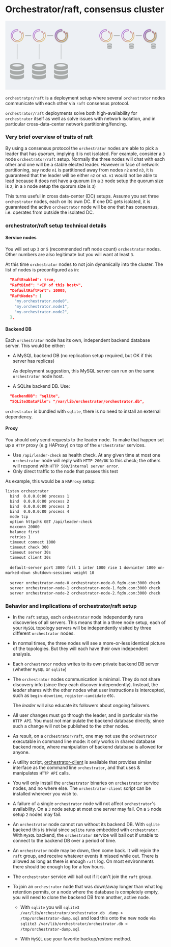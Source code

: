 # Orchestrator/raft, consensus cluster

![orchestrator HA via raft](images/orchestrator-ha--raft.png)

`orchestratpr/raft` is a deployment setup where several `orchestrator` nodes communicate with each other via `raft` consensus protocol.

`orchestrator/raft` deployments solve both high-availability for `orchestrator` itself as well as solve issues with network isolation, and in particular cross-data-center network partitioning/fencing.

### Very brief overview of traits of raft

By using a consensus protocol the `orchestrator` nodes are able to pick a leader that has _quorum_, implying it is not isolated. For example, consider a `3` node `orchestrator/raft` setup. Normally the three nodes will chat with each other and one will be a stable elected leader. However in face of network partitioning, say node `n1` is partitioned away from nodes `n2` and `n3`, it is guaranteed that the leader will be either `n2` or `n3`. `n1` would not be able to lead because it does not have a quorum (in a `3` node setup the quorum size is `2`; in a `5` node setup the quorum size is `3`)

This turns useful in cross data-center (DC) setups. Assume you set three `orchestrator` nodes, each on its own DC. If one DC gets isolated, it is guaranteed the active `orchestrator` node will be one that has consensus, i.e. operates from outside the isolated DC.

### orchestrator/raft setup technical details

#### Service nodes

You will set up `3` or `5` (recommended raft node count) `orchestrator` nodes. Other numbers are also legitimate but you will want at least `3`.

At this time `orchestrator` nodes to not join dynamically into the cluster. The list of nodes is preconfigured as in:

```json
  "RaftEnabled": true,
  "RaftBind": "<IP of this host>",
  "DefaultRaftPort": 10008,
  "RaftNodes": [
    "my.orchestrator.node0",
    "my.orchestrator.node1",
    "my.orchestrator.node2",
  ],
```

#### Backend DB

Each `orchestrator` node has its own, independent backend database server. This would be either:

- A MySQL backend DB (no replication setup required, but OK if this server has replicas)

  As deployment suggestion, this MySQL server can run on the same `orchestrator` node host.

- A SQLite backend DB. Use:
```json
  "BackendDB": "sqlite",
  "SQLite3DataFile": "/var/lib/orchestrator/orchestrator.db",
```

`orchestrator` is bundled with `sqlite`, there is no need to install an external dependency.

#### Proxy

You should only send requests to the leader node. To make that happen set up a `HTTP` proxy (e.g HAProxy) on top of the `orchestrator` services.

- Use `/api/leader-check` as health check. At any given time at most one `orchestrator` node will reply with `HTTP 200/OK` to this check; the others will respond with `HTTP 500/Internal server error`.
- Only direct traffic to the node that passes this test

As example, this would be a `HAProxy` setup:

```
listen orchestrator
  bind  0.0.0.0:80 process 1
  bind  0.0.0.0:80 process 2
  bind  0.0.0.0:80 process 3
  bind  0.0.0.0:80 process 4
  mode tcp
  option httpchk GET /api/leader-check
  maxconn 20000
  balance first
  retries 1
  timeout connect 1000
  timeout check 300
  timeout server 30s
  timeout client 30s

  default-server port 3000 fall 1 inter 1000 rise 1 downinter 1000 on-marked-down shutdown-sessions weight 10

  server orchestrator-node-0 orchestrator-node-0.fqdn.com:3000 check
  server orchestrator-node-1 orchestrator-node-1.fqdn.com:3000 check
  server orchestrator-node-2 orchestrator-node-2.fqdn.com:3000 check
```

### Behavior and implications of orchestrator/raft setup

- In the `raft` setup, each `orchestrator` node independently runs discoveries of all servers. This means that in a three node setup, each of your `MySQL` topology servers will be independently visited by three different `orchestrator` nodes.

- In normal times, the three nodes will see a more-or-less identical picture of the topologies. But they will each have their own independent analysis.

- Each `orchestrator` nodes writes to its own private backend DB server (whether `MySQL` or `sqlite`)

- The `orchestrator` nodes communication is minimal. They do not share discovery info (since they each discover independently). Instead, the _leader_ shares with the other nodes what user instructions is intercepted, such as `begin-downtime`, `register-candidate` etc.

  The _leader_ will also educate its followers about ongoing failovers.

- All user changes must go through the leader, and in particular via the `HTTP API`. You must not manipulate the backend database directly, since such a change will not be published to the other nodes.

- As result, on a `orchestrator/raft`, one may not use the `orchestrator` executable in command line mode: it only works in shared database backend mode, where manipulation of backend database is allowed for anyone.

- A utility script, [orchestrator-client](using-orchestrator-client.md) is available that provides similar interface as the command line `orchestrator`, and that uses & manipulates `HTTP API` calls.

- You will only install the `orchestrator` binaries on `orchestrator` service nodes, and no where else. The `orchestrator-client` script can be installed wherever you wish to.

- A failure of a single `orchestrator` node will not affect `orchestrator`'s availability. On a `3` node setup at most one server may fail. On a `5` node setup `2` nodes may fail.

- An `orchestrator` node cannot run without its backend DB. With `sqlite` backend this is trivial since `sqlite` runs embedded with `orchestrator`. With `MySQL` backend, the `orchestrator` service will bail out if unable to connect to the backend DB over a period of time.

- An `orchestrator` node may be down, then come back. It will rejoin the `raft` group, and receive whatever events it missed while out. There is allowed as long as there is enough `raft` log. On most environments there should be enough log for a few hours.

- The `orchestrator` service will bail out if it can't join the `raft` group.

- To join an `orchestrator` node that was down/away longer than what log retention permits, or a node where the database is completely empty, you will need to clone the backend DB from another, active node.

  - With `sqlite` you will `sqlite3 /var/lib/orchestrator/orchestrator.db .dump > /tmp/orchestrator-dump.sql` and load this onto the new node via `sqlite3 /var/lib/orchestrator/orchestrator.db < /tmp/orchestrator-dump.sql`

  - With `MySQL` use your favorite backup/restore method.
